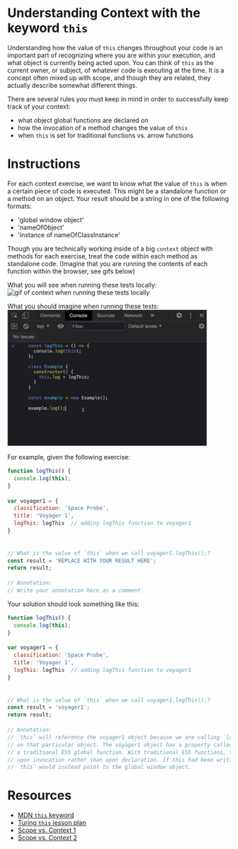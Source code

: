 # Understanding Context with the keyword `this`

Understanding how the value of `this` changes throughout your code is an important part of recognizing where you are within your execution, and what object is currently being acted upon. You can think of `this` as the current owner, or subject, of whatever code is executing at the time. It is a concept often mixed up with scope, and though they are related, they actually describe somewhat different things.

There are several rules you must keep in mind in order to successfully keep track of your context:

* what object global functions are declared on
* how the invocation of a method changes the value of `this`
* when `this` is set for traditional functions vs. arrow functions


# Instructions

For each context exercise, we want to know what the value of `this` is when a certain piece of code is executed. This might be a standalone function or a method on an object. Your result should be a string in one of the following formats:

* 'global window object'
* 'nameOfObject'
* 'instance of nameOfClassInstance'

Though you are technically working inside of a big `context` object with methods for each exercise, treat the code within each method as standalone code. (Imagine that you are running the contents of each function within the browser, see gifs below)

What you will see when running these tests locally:
<img src="./instruction-assets/context.gif" alt="gif of context when running these tests locally" width="450px" />

What you should imagine when running these tests:
<img src="./instruction-assets/browser-context.gif" alt="gif of what context to imagine when running these tests" width="450px"/> 

For example, given the following exercise:

```js
function logThis() {
  console.log(this);
}

var voyager1 = {
  classification: 'Space Probe',
  title: 'Voyager 1',
  logThis: logThis  // adding logThis function to voyager1
}


// What is the value of `this` when we call voyager1.logThis();?
const result = 'REPLACE WITH YOUR RESULT HERE';
return result;

// Annotation: 
// Write your annotation here as a comment
```


Your solution should look something like this:

```js
function logThis() {
  console.log(this);
}

var voyager1 = {
  classification: 'Space Probe',
  title: 'Voyager 1',
  logThis: logThis  // adding logThis function to voyager1
}


// What is the value of `this` when we call voyager1.logThis();?
const result = 'voyager1';
return result;

// Annotation: 
// `this` will reference the voyager1 object because we are calling `logThis()` as a method
// on that particular object. The voyager1 object has a property called `logThis` that references
// a traditional ES5 global function. With traditional ES5 functions, the value of `this` is set 
// upon invocation rather than upon declaration. If this had been written as an arrow function,
// `this` would instead point to the global window object.
```

# Resources

* [MDN `this` keyword](https://developer.mozilla.org/en/docs/Web/JavaScript/Reference/Operators/this)
* [Turing `this` lesson plan](http://frontend.turing.io/lessons/module-2/this-is-confusing.html)
* [Scope vs. Context 1](https://blog.kevinchisholm.com/javascript/difference-between-scope-and-context/)
* [Scope vs. Context 2](http://ryanmorr.com/understanding-scope-and-context-in-javascript/)